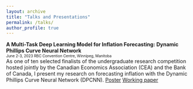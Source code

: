 ```yaml
---
layout: archive
title: "Talks and Presentations"
permalink: /talks/
author_profile: true
---
```


**A Multi-Task Deep Learning Model for Inflation Forecasting: Dynamic Phillips Curve Neural Network**  
<font size="1"> June 2-3, 2023 RBC Convention Centre, Winnipeg, Manitoba </font>  
As one of ten selected finalists of the undergraduate research competition hosted jointly by the Canadian Economics Association (CEA) and the Bank of Canada, I present my research on forecasting inflation with the Dynamic Phillips Curve Neural Network (DPCNN). [Poster](https://rproner1.github.io/files/dpcnn_poster.pdf) [Working paper](https://rproner1.github.io/files/ForecastingInflationWithDeepLearning.pdf)  